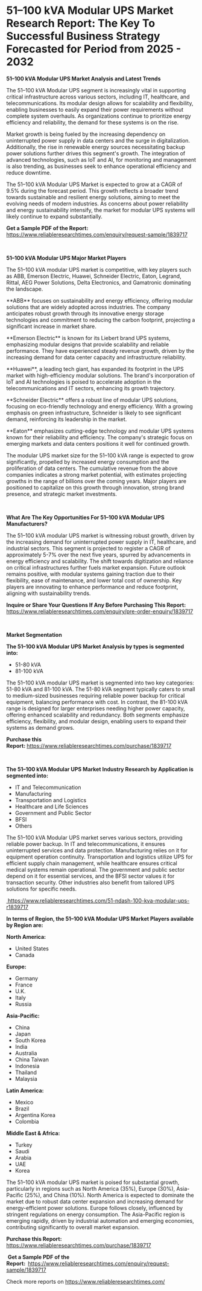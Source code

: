 <p><h1>51–100 kVA Modular UPS Market Research Report: The Key To Successful Business Strategy Forecasted for Period from 2025 - 2032</h1></p><p><strong>51–100 kVA Modular UPS Market Analysis and Latest Trends</strong></p>
<p><p>The 51–100 kVA Modular UPS segment is increasingly vital in supporting critical infrastructure across various sectors, including IT, healthcare, and telecommunications. Its modular design allows for scalability and flexibility, enabling businesses to easily expand their power requirements without complete system overhauls. As organizations continue to prioritize energy efficiency and reliability, the demand for these systems is on the rise.</p><p>Market growth is being fueled by the increasing dependency on uninterrupted power supply in data centers and the surge in digitalization. Additionally, the rise in renewable energy sources necessitating backup power solutions further drives this segment's growth. The integration of advanced technologies, such as IoT and AI, for monitoring and management is also trending, as businesses seek to enhance operational efficiency and reduce downtime.</p><p>The 51–100 kVA Modular UPS Market is expected to grow at a CAGR of 9.5% during the forecast period. This growth reflects a broader trend towards sustainable and resilient energy solutions, aiming to meet the evolving needs of modern industries. As concerns about power reliability and energy sustainability intensify, the market for modular UPS systems will likely continue to expand substantially.</p></p>
<p><strong>Get a Sample PDF of the Report:&nbsp;</strong> <a href="https://www.reliableresearchtimes.com/enquiry/request-sample/1839717?utm_campaign=2220&utm_medium=2&utm_source=Github&utm_content=ia&utm_term=26032025&utm_id=51100-kva-modular-ups">https://www.reliableresearchtimes.com/enquiry/request-sample/1839717</a></p>
<p>&nbsp;</p>
<p><strong>51–100 kVA Modular UPS Major Market Players</strong></p>
<p><p>The 51–100 kVA modular UPS market is competitive, with key players such as ABB, Emerson Electric, Huawei, Schneider Electric, Eaton, Legrand, Rittal, AEG Power Solutions, Delta Electronics, and Gamatronic dominating the landscape.</p><p>**ABB** focuses on sustainability and energy efficiency, offering modular solutions that are widely adopted across industries. The company anticipates robust growth through its innovative energy storage technologies and commitment to reducing the carbon footprint, projecting a significant increase in market share.</p><p>**Emerson Electric** is known for its Liebert brand UPS systems, emphasizing modular designs that provide scalability and reliable performance. They have experienced steady revenue growth, driven by the increasing demand for data center capacity and infrastructure reliability.</p><p>**Huawei**, a leading tech giant, has expanded its footprint in the UPS market with high-efficiency modular solutions. The brand's incorporation of IoT and AI technologies is poised to accelerate adoption in the telecommunications and IT sectors, enhancing its growth trajectory.</p><p>**Schneider Electric** offers a robust line of modular UPS solutions, focusing on eco-friendly technology and energy efficiency. With a growing emphasis on green infrastructure, Schneider is likely to see significant demand, reinforcing its leadership in the market.</p><p>**Eaton** emphasizes cutting-edge technology and modular UPS systems known for their reliability and efficiency. The company's strategic focus on emerging markets and data centers positions it well for continued growth.</p><p>The modular UPS market size for the 51–100 kVA range is expected to grow significantly, propelled by increased energy consumption and the proliferation of data centers. The cumulative revenue from the above companies indicates a strong market potential, with estimates projecting growths in the range of billions over the coming years. Major players are positioned to capitalize on this growth through innovation, strong brand presence, and strategic market investments.</p></p>
<p>&nbsp;</p>
<p><strong>What Are The Key Opportunities For 51–100 kVA Modular UPS Manufacturers?</strong></p>
<p><p>The 51–100 kVA modular UPS market is witnessing robust growth, driven by the increasing demand for uninterrupted power supply in IT, healthcare, and industrial sectors. This segment is projected to register a CAGR of approximately 5-7% over the next five years, spurred by advancements in energy efficiency and scalability. The shift towards digitization and reliance on critical infrastructures further fuels market expansion. Future outlook remains positive, with modular systems gaining traction due to their flexibility, ease of maintenance, and lower total cost of ownership. Key players are innovating to enhance performance and reduce footprint, aligning with sustainability trends.</p></p>
<p><strong>Inquire or Share Your Questions If Any Before Purchasing This Report:</strong> <a href="https://www.reliableresearchtimes.com/enquiry/pre-order-enquiry/1839717?utm_campaign=2220&utm_medium=2&utm_source=Github&utm_content=ia&utm_term=26032025&utm_id=51100-kva-modular-ups">https://www.reliableresearchtimes.com/enquiry/pre-order-enquiry/1839717</a></p>
<p>&nbsp;</p>
<p><strong>Market Segmentation</strong></p>
<p><strong>The 51–100 kVA Modular UPS Market Analysis by types is segmented into:</strong></p>
<p><ul><li>51-80 kVA</li><li>81-100 kVA</li></ul></p>
<p><p>The 51–100 kVA modular UPS market is segmented into two key categories: 51-80 kVA and 81-100 kVA. The 51-80 kVA segment typically caters to small to medium-sized businesses requiring reliable power backup for critical equipment, balancing performance with cost. In contrast, the 81-100 kVA range is designed for larger enterprises needing higher power capacity, offering enhanced scalability and redundancy. Both segments emphasize efficiency, flexibility, and modular design, enabling users to expand their systems as demand grows.</p></p>
<p><strong>Purchase this Report:&nbsp;</strong><a href="https://www.reliableresearchtimes.com/purchase/1839717?utm_campaign=2220&utm_medium=2&utm_source=Github&utm_content=ia&utm_term=26032025&utm_id=51100-kva-modular-ups">https://www.reliableresearchtimes.com/purchase/1839717</a></p>
<p>&nbsp;</p>
<p><strong>The 51–100 kVA Modular UPS Market Industry Research by Application is segmented into:</strong></p>
<p><ul><li>IT and Telecommunication</li><li>Manufacturing</li><li>Transportation and Logistics</li><li>Healthcare and Life Sciences</li><li>Government and Public Sector</li><li>BFSI</li><li>Others</li></ul></p>
<p><p>The 51–100 kVA Modular UPS market serves various sectors, providing reliable power backup. In IT and telecommunications, it ensures uninterrupted services and data protection. Manufacturing relies on it for equipment operation continuity. Transportation and logistics utilize UPS for efficient supply chain management, while healthcare ensures critical medical systems remain operational. The government and public sector depend on it for essential services, and the BFSI sector values it for transaction security. Other industries also benefit from tailored UPS solutions for specific needs.</p></p>
<p><a href="https://www.reliableresearchtimes.com/51-ndash-100-kva-modular-ups-r1839717?utm_campaign=2220&utm_medium=2&utm_source=Github&utm_content=ia&utm_term=26032025&utm_id=51100-kva-modular-ups">&nbsp;https://www.reliableresearchtimes.com/51-ndash-100-kva-modular-ups-r1839717</a></p>
<p><strong>In terms of Region, the 51–100 kVA Modular UPS Market Players available by Region are:</strong></p>
<p>
    <p> <strong> North America: </strong>
        <ul>
            <li>United States</li>
            <li>Canada</li>
        </ul>
        </p> 
    <p> <strong> Europe: </strong>
        <ul>
            <li>Germany</li>
            <li>France</li>
            <li>U.K.</li>
            <li>Italy</li>
            <li>Russia</li>
        </ul>
        </p> 
    <p> <strong> Asia-Pacific: </strong>
        <ul>
            <li>China</li>
            <li>Japan</li>
            <li>South Korea</li>
            <li>India</li>
            <li>Australia</li>
            <li>China Taiwan</li>
            <li>Indonesia</li>
            <li>Thailand</li>
            <li>Malaysia</li>
        </ul>
        </p> 
    <p> <strong> Latin America: </strong>
        <ul>
            <li>Mexico</li>
            <li>Brazil</li>
            <li>Argentina Korea</li>
            <li>Colombia</li>
        </ul>
        </p> 
    <p> <strong> Middle East & Africa: </strong>
        <ul>
            <li>Turkey</li>
            <li>Saudi</li>
            <li>Arabia</li>
            <li>UAE</li>
            <li>Korea</li>
        </ul>
    </p>
    </p>
<p><p>The 51–100 kVA modular UPS market is poised for substantial growth, particularly in regions such as North America (35%), Europe (30%), Asia-Pacific (25%), and China (10%). North America is expected to dominate the market due to robust data center expansion and increasing demand for energy-efficient power solutions. Europe follows closely, influenced by stringent regulations on energy consumption. The Asia-Pacific region is emerging rapidly, driven by industrial automation and emerging economies, contributing significantly to overall market expansion.</p></p>
<p><strong>Purchase this Report: </strong><a href="https://www.reliableresearchtimes.com/purchase/1839717?utm_campaign=2220&utm_medium=2&utm_source=Github&utm_content=ia&utm_term=26032025&utm_id=51100-kva-modular-ups">https://www.reliableresearchtimes.com/purchase/1839717</a></p>
<p>&nbsp;<strong>Get a Sample PDF of the Report:&nbsp;&nbsp;</strong><a href="https://www.reliableresearchtimes.com/enquiry/request-sample/1839717?utm_campaign=2220&utm_medium=2&utm_source=Github&utm_content=ia&utm_term=26032025&utm_id=51100-kva-modular-ups">https://www.reliableresearchtimes.com/enquiry/request-sample/1839717</a></p>
<p><strong></strong></p>
<p>Check more reports on <a href="https://www.reliableresearchtimes.com/?utm_campaign=2220&utm_medium=2&utm_source=Github&utm_content=ia&utm_term=26032025&utm_id=51100-kva-modular-ups">https://www.reliableresearchtimes.com/</a></p>